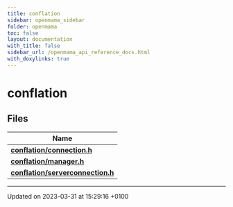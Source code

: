 ```yaml
---
title: conflation
sidebar: openmama_sidebar
folder: openmama
toc: false
layout: documentation
with_title: false
sidebar_url: /openmama_api_reference_docs.html
with_doxylinks: true
---
```


# conflation



## Files

| Name           |
| -------------- |
| **[conflation/connection.h](connection_8h.html#file-connection.h)**  |
| **[conflation/manager.h](manager_8h.html#file-manager.h)**  |
| **[conflation/serverconnection.h](serverconnection_8h.html#file-serverconnection.h)**  |






-------------------------------

Updated on 2023-03-31 at 15:29:16 +0100
